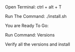 Open Terminal:
	ctrl + alt + T

Run The Command:
	./install.sh

You are Ready To Go:

Run Command:
	Versions

 
Verify all the versions and install
